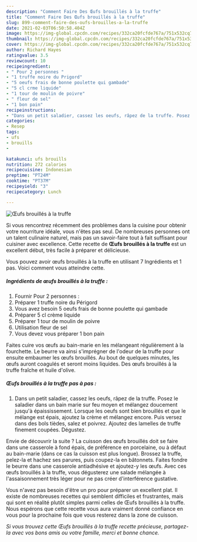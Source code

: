 ```yaml
---
description: "Comment Faire Des Œufs brouillés à la truffe"
title: "Comment Faire Des Œufs brouillés à la truffe"
slug: 899-comment-faire-des-oufs-brouilles-a-la-truffe
date: 2021-02-03T06:50:58.404Z
image: https://img-global.cpcdn.com/recipes/332ca20fcfde767a/751x532cq70/oeufs-brouilles-a-la-truffe-photo-principale-de-la-recette.jpg
thumbnail: https://img-global.cpcdn.com/recipes/332ca20fcfde767a/751x532cq70/oeufs-brouilles-a-la-truffe-photo-principale-de-la-recette.jpg
cover: https://img-global.cpcdn.com/recipes/332ca20fcfde767a/751x532cq70/oeufs-brouilles-a-la-truffe-photo-principale-de-la-recette.jpg
author: Richard Hayes
ratingvalue: 3.5
reviewcount: 10
recipeingredient:
- " Pour 2 personnes "
- "1 truffe noire du Prigord"
- "5 oeufs frais de bonne poulette qui gambade"
- "5 cl crme liquide"
- "1 tour de moulin de poivre"
- " fleur de sel"
- "1 bon pain"
recipeinstructions:
- "Dans un petit saladier, cassez les oeufs, râpez de la truffe. Posez le saladier dans un bain marie sur feu moyen et mélangez doucement jusqu&#39;à épaississement. Lorsque les oeufs sont bien brouillés et que le mélange est épais, ajoutez la crème et mélangez encore. Puis versez dans des bols tièdes, salez et poivrez. Ajoutez des lamelles de truffe finement coupées. Dégustez."
categories:
- Resep
tags:
- ufs
- brouills
- 

katakunci: ufs brouills  
nutrition: 272 calories
recipecuisine: Indonesian
preptime: "PT24M"
cooktime: "PT37M"
recipeyield: "3"
recipecategory: Lunch

---
```



![Œufs brouillés à la truffe](https://img-global.cpcdn.com/recipes/332ca20fcfde767a/751x532cq70/oeufs-brouilles-a-la-truffe-photo-principale-de-la-recette.jpg)

Si vous rencontrez récemment des problèmes dans la cuisine pour obtenir votre nourriture idéale, vous n'êtes pas seul. De nombreuses personnes ont un talent culinaire naturel, mais pas un savoir-faire tout à fait suffisant pour cuisiner avec excellence. Cette recette de <strong> Œufs brouillés à la truffe </strong> est un excellent début, très facile à préparer et délicieuse.

<!--inarticleads1-->

Vous pouvez avoir œufs brouillés à la truffe en utilisant 7 Ingrédients et 1 pas. Voici comment vous atteindre cette.

##### Ingrédients de œufs brouillés à la truffe :

1. Fournir  Pour 2 personnes :
1. Préparer 1 truffe noire du Périgord
1. Vous avez besoin 5 oeufs frais de bonne poulette qui gambade
1. Préparer 5 cl crème liquide
1. Préparer 1 tour de moulin de poivre
1. Utilisation  fleur de sel
1. Vous devez vous préparer 1 bon pain


Faites cuire vos œufs au bain-marie en les mélangeant régulièrement à la fourchette. Le beurre va ainsi s&#39;imprégner de l&#39;odeur de la truffe pour ensuite embaumer les œufs brouillés. Au bout de quelques minutes, les œufs auront coagulés et seront moins liquides. Des œufs brouillés à la truffe fraîche et huile d&#39;olive. 

<!--inarticleads2-->

##### Œufs brouillés à la truffe pas à pas :

1. Dans un petit saladier, cassez les oeufs, râpez de la truffe. Posez le saladier dans un bain marie sur feu moyen et mélangez doucement jusqu&#39;à épaississement. Lorsque les oeufs sont bien brouillés et que le mélange est épais, ajoutez la crème et mélangez encore. Puis versez dans des bols tièdes, salez et poivrez. Ajoutez des lamelles de truffe finement coupées. Dégustez.


Envie de découvrir la suite ? La cuisson des œufs brouillés doit se faire dans une casserole à fond épais, de préférence en porcelaine, ou à défaut au bain-marie (dans ce cas la cuisson est plus longue). Brossez la truffe, pelez-la et hachez ses parures, puis coupez-la en bâtonnets. Faites fondre le beurre dans une casserole antiadhésive et ajoutez-y les œufs. Avec ces œufs brouillés à la truffe, vous dégusterez une salade mélangée à l&#39;assaisonnement très léger pour ne pas créer d&#39;interférence gustative. 

<!--inarticleads1-->

<p>
Vous n'avez pas besoin d'être un pro pour préparer un excellent plat. Il existe de nombreuses recettes qui semblent difficiles et frustrantes, mais qui sont en réalité plutôt simples parmi celles de Œufs brouillés à la truffe. Nous espérons que cette recette vous aura vraiment donné confiance en vous pour la prochaine fois que vous resterez dans la zone de cuisson.
</p>

<p>
<i>Si vous trouvez cette Œufs brouillés à la truffe recette précieuse, partagez-la avec vos bons amis ou votre famille, merci et bonne chance.</i>
</p>
